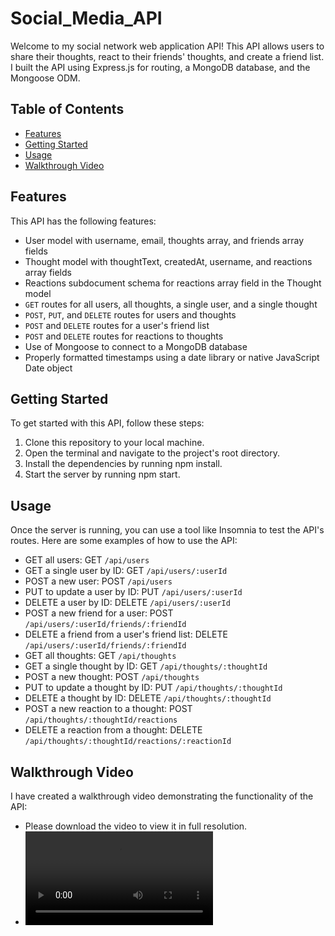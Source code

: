 # Social_Media_API
Welcome to my social network web application API! This API allows users to share their thoughts, react to their friends' thoughts, and create a friend list. I built the API using Express.js for routing, a MongoDB database, and the Mongoose ODM.

## Table of Contents
- [Features](#features)
- [Getting Started](#getting-started)
- [Usage](#usage)
- [Walkthrough Video](#walkthrough-video)


## Features
This API has the following features:
- User model with username, email, thoughts array, and friends array fields
- Thought model with thoughtText, createdAt, username, and reactions array fields
- Reactions subdocument schema for reactions array field in the Thought model
- `GET` routes for all users, all thoughts, a single user, and a single thought
- `POST`, `PUT`, and `DELETE` routes for users and thoughts
- `POST` and `DELETE` routes for a user's friend list
- `POST` and `DELETE` routes for reactions to thoughts
- Use of Mongoose to connect to a MongoDB database
- Properly formatted timestamps using a date library or native JavaScript Date object

## Getting Started
To get started with this API, follow these steps:
1. Clone this repository to your local machine.
2. Open the terminal and navigate to the project's root directory.
3. Install the dependencies by running npm install.
4. Start the server by running npm start.

## Usage
Once the server is running, you can use a tool like Insomnia to test the API's routes. Here are some examples of how to use the API:

- GET all users: GET `/api/users`
- GET a single user by ID: GET `/api/users/:userId`
- POST a new user: POST `/api/users`
- PUT to update a user by ID: PUT `/api/users/:userId`
- DELETE a user by ID: DELETE `/api/users/:userId`
- POST a new friend for a user: POST `/api/users/:userId/friends/:friendId`
- DELETE a friend from a user's friend list: DELETE `/api/users/:userId/friends/:friendId`
- GET all thoughts: GET `/api/thoughts`
- GET a single thought by ID: GET `/api/thoughts/:thoughtId`
- POST a new thought: POST `/api/thoughts`
- PUT to update a thought by ID: PUT `/api/thoughts/:thoughtId`
- DELETE a thought by ID: DELETE `/api/thoughts/:thoughtId`
- POST a new reaction to a thought: POST `/api/thoughts/:thoughtId/reactions`
- DELETE a reaction from a thought: DELETE `/api/thoughts/:thoughtId/reactions/:reactionId`


## Walkthrough Video
I have created a walkthrough video demonstrating the functionality of the API:


- Please download the video to view it in full resolution.
- ![demo](./vids/Demo_Social_Media_CRUD.mp4)
